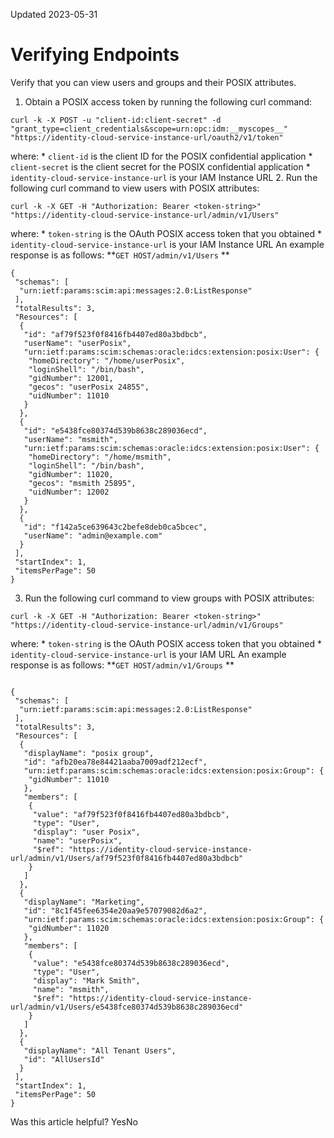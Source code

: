 Updated 2023-05-31
# Verifying Endpoints
Verify that you can view users and groups and their POSIX attributes.
  1. Obtain a POSIX access token by running the following curl command:
```
curl -k -X POST -u "client-id:client-secret" -d "grant_type=client_credentials&scope=urn:opc:idm:__myscopes__" "https://identity-cloud-service-instance-url/oauth2/v1/token"
```

where:
     * `client-id` is the client ID for the POSIX confidential application
     * `client-secret` is the client secret for the POSIX confidential application
     * `identity-cloud-service-instance-url` is your IAM Instance URL
  2. Run the following curl command to view users with POSIX attributes:
```
curl -k -X GET -H "Authorization: Bearer <token-string>" "https://identity-cloud-service-instance-url/admin/v1/Users"
```

where:
     * `token-string` is the OAuth POSIX access token that you obtained
     * `identity-cloud-service-instance-url` is your IAM Instance URL
An example response is as follows:
**`GET HOST/admin/v1/Users` **
```
{
 "schemas": [
  "urn:ietf:params:scim:api:messages:2.0:ListResponse"
 ],
 "totalResults": 3,
 "Resources": [
  {
   "id": "af79f523f0f8416fb4407ed80a3bdbcb",
   "userName": "userPosix",
   "urn:ietf:params:scim:schemas:oracle:idcs:extension:posix:User": {
    "homeDirectory": "/home/userPosix",
    "loginShell": "/bin/bash",
    "gidNumber": 12001,
    "gecos": "userPosix 24855",
    "uidNumber": 11010
   }
  },
  {
   "id": "e5438fce80374d539b8638c289036ecd",
   "userName": "msmith",
   "urn:ietf:params:scim:schemas:oracle:idcs:extension:posix:User": {
    "homeDirectory": "/home/msmith",
    "loginShell": "/bin/bash",
    "gidNumber": 11020,
    "gecos": "msmith 25895",
    "uidNumber": 12002
   }
  },
  {
   "id": "f142a5ce639643c2befe8deb0ca5bcec",
   "userName": "admin@example.com"
  }
 ],
 "startIndex": 1,
 "itemsPerPage": 50
}
```

  3. Run the following curl command to view groups with POSIX attributes:
```
curl -k -X GET -H "Authorization: Bearer <token-string>" "https://identity-cloud-service-instance-url/admin/v1/Groups"
```

where:
     * `token-string` is the OAuth POSIX access token that you obtained
     * `identity-cloud-service-instance-url` is your IAM URL
An example response is as follows:
**`GET HOST/admin/v1/Groups` **
```

{
 "schemas": [
  "urn:ietf:params:scim:api:messages:2.0:ListResponse"
 ],
 "totalResults": 3,
 "Resources": [
  {
   "displayName": "posix group",
   "id": "afb20ea78e84421aaba7009adf212ecf",
   "urn:ietf:params:scim:schemas:oracle:idcs:extension:posix:Group": {
    "gidNumber": 11010
   },
   "members": [
    {
     "value": "af79f523f0f8416fb4407ed80a3bdbcb",
     "type": "User",
     "display": "user Posix",
     "name": "userPosix",
     "$ref": "https://identity-cloud-service-instance-url/admin/v1/Users/af79f523f0f8416fb4407ed80a3bdbcb"
    }
   ]
  },
  {
   "displayName": "Marketing",
   "id": "8c1f45fee6354e20aa9e57079082d6a2",
   "urn:ietf:params:scim:schemas:oracle:idcs:extension:posix:Group": {
    "gidNumber": 11020
   },
   "members": [
    {
     "value": "e5438fce80374d539b8638c289036ecd",
     "type": "User",
     "display": "Mark Smith",
     "name": "msmith",
     "$ref": "https://identity-cloud-service-instance-url/admin/v1/Users/e5438fce80374d539b8638c289036ecd"
    }
   ]
  },
  {
   "displayName": "All Tenant Users",
   "id": "AllUsersId"
  }
 ],
 "startIndex": 1,
 "itemsPerPage": 50
}
```



Was this article helpful?
YesNo

